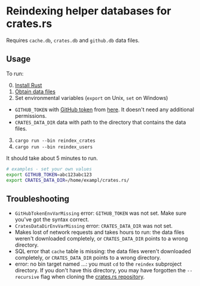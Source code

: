 # Reindexing helper databases for crates.rs

Requires `cache.db`, `crates.db` and `github.db` data files.


## Usage

To run:

0. [Install Rust](https://www.rust-lang.org/install.html)
1. [Obtain data files](https://lib.rs/data)
2. Set environmental variables (`export` on Unix, `set` on Windows)
  * `GITHUB_TOKEN` with [GitHub token](https://blog.github.com/2013-05-16-personal-api-tokens/) from [here](https://github.com/settings/tokens). It doesn't need any additional permissions.
  * `CRATES_DATA_DIR` data with path to the directory that contains the data files.
3. `cargo run --bin reindex_crates`
4. `cargo run --bin reindex_users`

It should take about 5 minutes to run.

```sh
# examples - set your own values
export GITHUB_TOKEN=abc123abc123
export CRATES_DATA_DIR=/home/exampl/crates.rs/
```

## Troubleshooting

- `GitHubTokenEnvVarMissing` error: `GITHUB_TOKEN` was not set. Make sure you've got the syntax correct.
- `CratesDataDirEnvVarMissing` error: `CRATES_DATA_DIR` was not set.
- Makes lost of network requests and takes hours to run: the data files weren't downloaded completely, or `CRATES_DATA_DIR` points to a wrong directory.
- SQL error that `cache` table is missing: the data files weren't downloaded completely, or `CRATES_DATA_DIR` points to a wrong directory.
- error: no bin target named …: you must `cd` to the `reindex` subproject directory. If you don't have this directory, you may have forgotten the `--recursive` flag when cloning the [crates.rs repository](https://gitlab.com/crates.rs/crates.rs).
